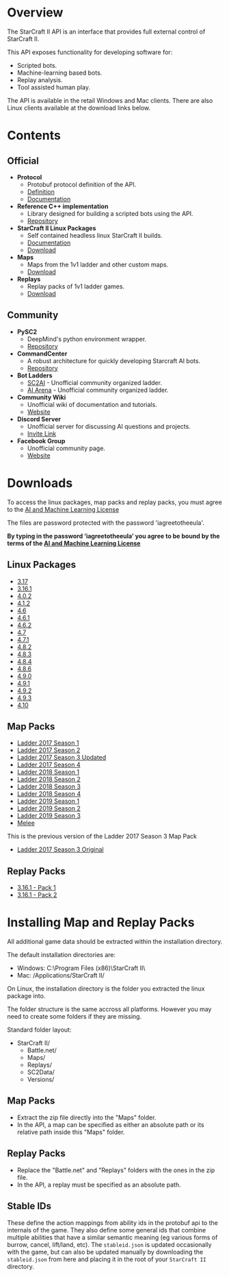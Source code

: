 # Overview

The StarCraft II API is an interface that provides full external control of StarCraft II.

This API exposes functionality for developing software for:
* Scripted bots.
* Machine-learning based bots.
* Replay analysis.
* Tool assisted human play.

The API is available in the retail Windows and Mac clients. There are also Linux clients available at the download links below.

# Contents

## Official

* **Protocol**
    * Protobuf protocol definition of the API.
    * [Definition](s2clientprotocol/sc2api.proto)
    * [Documentation](docs/protocol.md)
* **Reference C++ implementation**
    * Library designed for building a scripted bots using the API.
    * [Repository](https://github.com/Blizzard/s2client-api)
* **StarCraft II Linux Packages**
    * Self contained headless linux StarCraft II builds.
    * [Documentation](docs/linux.md)
    * [Download](#downloads)
* **Maps**
    * Maps from the 1v1 ladder and other custom maps.
    * [Download](#downloads)
* **Replays**
    * Replay packs of 1v1 ladder games.
    * [Download](#downloads)

## Community

* **PySC2**
  * DeepMind's python environment wrapper. 
  * [Repository](https://github.com/deepmind/pysc2)
* **CommandCenter**
  * A robust architecture for quickly developing Starcraft AI bots.
  * [Repository](https://github.com/davechurchill/CommandCenter)
* **Bot Ladders**
  * [SC2AI](http://sc2ai.net/) - Unofficial community organized ladder.
  * [AI Arena](http://aiarena.net/) - Unofficial community organized ladder.
* **Community Wiki**
  * Unofficial wiki of documentation and tutorials.
  * [Website](http://wiki.sc2ai.net/Main_Page)
* **Discord Server**
  * Unofficial server for discussing AI questions and projects.
  * [Invite Link](https://discord.gg/BH58ZVt)
* **Facebook Group**
  * Unofficial community page.
  * [Website](https://www.facebook.com/groups/969196249883813/)


# Downloads

To access the linux packages, map packs and replay packs, you must agree to the [AI and Machine Learning License](http://blzdistsc2-a.akamaihd.net/AI_AND_MACHINE_LEARNING_LICENSE.html)

The files are password protected with the password 'iagreetotheeula'.

**By typing in the password ‘iagreetotheeula’ you agree to be bound by the terms of the [AI and Machine Learning License](http://blzdistsc2-a.akamaihd.net/AI_AND_MACHINE_LEARNING_LICENSE.html)**

## Linux Packages

* [3.17](https://blzdistsc2-a.akamaihd.net/Linux/SC2.3.17.zip)
* [3.16.1](https://blzdistsc2-a.akamaihd.net/Linux/SC2.3.16.1.zip)
* [4.0.2](https://blzdistsc2-a.akamaihd.net/Linux/SC2.4.0.2.zip)
* [4.1.2](https://blzdistsc2-a.akamaihd.net/Linux/SC2.4.1.2.60604_2018_05_16.zip)
* [4.6](https://blzdistsc2-a.akamaihd.net/Linux/SC2.4.6.0.67926.zip)
* [4.6.1](https://blzdistsc2-a.akamaihd.net/Linux/SC2.4.6.1.68195.zip)
* [4.6.2](https://blzdistsc2-a.akamaihd.net/Linux/SC2.4.6.2.69232.zip)
* [4.7](https://blzdistsc2-a.akamaihd.net/Linux/SC2.AStar.4.7.zip) 
* [4.7.1](https://blzdistsc2-a.akamaihd.net/Linux/SC2.4.7.1.zip) 
* [4.8.2](https://blzdistsc2-a.akamaihd.net/Linux/SC2.4.8.2.zip) 
* [4.8.3](https://blzdistsc2-a.akamaihd.net/Linux/SC2.4.8.3.zip) 
* [4.8.4](https://blzdistsc2-a.akamaihd.net/Linux/SC2.4.8.4.zip) 
* [4.8.6](https://blzdistsc2-a.akamaihd.net/Linux/SC2.4.8.6.zip) 
* [4.9.0](https://blzdistsc2-a.akamaihd.net/Linux/SC2.4.9.0.zip) 
* [4.9.1](https://blzdistsc2-a.akamaihd.net/Linux/SC2.4.9.1.zip) 
* [4.9.2](https://blzdistsc2-a.akamaihd.net/Linux/SC2.4.9.2.zip) 
* [4.9.3](https://blzdistsc2-a.akamaihd.net/Linux/SC2.4.9.3.zip) 
* [4.10](https://blzdistsc2-a.akamaihd.net/Linux/SC2.4.10.zip) 

## Map Packs

* [Ladder 2017 Season 1](https://blzdistsc2-a.akamaihd.net/MapPacks/Ladder2017Season1.zip)
* [Ladder 2017 Season 2](https://blzdistsc2-a.akamaihd.net/MapPacks/Ladder2017Season2.zip)
* [Ladder 2017 Season 3 Updated](https://blzdistsc2-a.akamaihd.net/MapPacks/Ladder2017Season3_Updated.zip)
* [Ladder 2017 Season 4](https://blzdistsc2-a.akamaihd.net/MapPacks/Ladder2017Season4.zip)
* [Ladder 2018 Season 1](https://blzdistsc2-a.akamaihd.net/MapPacks/Ladder2018Season1.zip)
* [Ladder 2018 Season 2](https://blzdistsc2-a.akamaihd.net/MapPacks/Ladder2018Season2_Updated.zip)
* [Ladder 2018 Season 3](https://blzdistsc2-a.akamaihd.net/MapPacks/Ladder2018Season3.zip)
* [Ladder 2018 Season 4](https://blzdistsc2-a.akamaihd.net/MapPacks/Ladder2018Season4.zip)
* [Ladder 2019 Season 1](https://blzdistsc2-a.akamaihd.net/MapPacks/Ladder2019Season1.zip)
* [Ladder 2019 Season 2](https://blzdistsc2-a.akamaihd.net/MapPacks/Ladder2019Season2.zip)
* [Ladder 2019 Season 3](https://blzdistsc2-a.akamaihd.net/MapPacks/Ladder2019Season3.zip)
* [Melee](https://blzdistsc2-a.akamaihd.net/MapPacks/Melee.zip)

This is the previous version of the Ladder 2017 Season 3 Map Pack
* [Ladder 2017 Season 3 Original](https://blzdistsc2-a.akamaihd.net/MapPacks/Ladder2017Season3.zip)

## Replay Packs

* [3.16.1 - Pack 1](https://blzdistsc2-a.akamaihd.net/ReplayPacks/3.16.1-Pack_1-fix.zip)
* [3.16.1 - Pack 2](https://blzdistsc2-a.akamaihd.net/ReplayPacks/3.16.1-Pack_2.zip)

# Installing Map and Replay Packs

All additional game data should be extracted within the installation directory.

The default installation directories are:
* Windows: C:\Program Files (x86)\StarCraft II\
* Mac: /Applications/StarCraft II/

On Linux, the installation directory is the folder you extracted the linux package into.

The folder structure is the same accross all platforms. However you may need to create some folders if they are missing.

Standard folder layout:
* StarCraft II/
    * Battle.net/
    * Maps/
    * Replays/
    * SC2Data/
    * Versions/

## Map Packs
* Extract the zip file directly into the "Maps" folder.
* In the API, a map can be specified as either an absolute path or its relative path inside this "Maps" folder.

## Replay Packs
* Replace the "Battle.net" and "Replays" folders with the ones in the zip file.
* In the API, a replay must be specified as an absolute path.

## Stable IDs

These define the action mappings from ability ids in the protobuf api to the internals of the game.
They also define some general ids that combine multiple abilities that have a similar semantic meaning
(eg various forms of burrow, cancel, lift/land, etc). The `stableid.json` is updated occasionally with
the game, but can also be updated manually by downloading the `stableid.json` from here and placing it
in the root of your `StarCraft II` directory.
